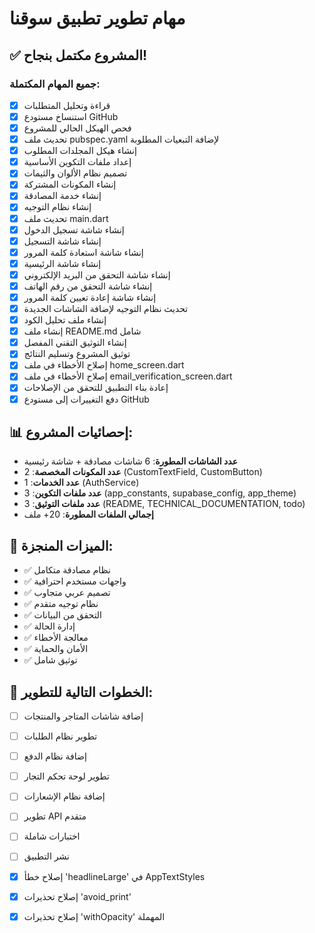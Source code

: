 # مهام تطوير تطبيق سوقنا

## ✅ المشروع مكتمل بنجاح!

### جميع المهام المكتملة:
- [x] قراءة وتحليل المتطلبات
- [x] استنساخ مستودع GitHub
- [x] فحص الهيكل الحالي للمشروع
- [x] تحديث ملف pubspec.yaml لإضافة التبعيات المطلوبة
- [x] إنشاء هيكل المجلدات المطلوب
- [x] إعداد ملفات التكوين الأساسية
- [x] تصميم نظام الألوان والثيمات
- [x] إنشاء المكونات المشتركة
- [x] إنشاء خدمة المصادقة
- [x] إنشاء نظام التوجيه
- [x] تحديث ملف main.dart
- [x] إنشاء شاشة تسجيل الدخول
- [x] إنشاء شاشة التسجيل
- [x] إنشاء شاشة استعادة كلمة المرور
- [x] إنشاء شاشة الرئيسية
- [x] إنشاء شاشة التحقق من البريد الإلكتروني
- [x] إنشاء شاشة التحقق من رقم الهاتف
- [x] إنشاء شاشة إعادة تعيين كلمة المرور
- [x] تحديث نظام التوجيه لإضافة الشاشات الجديدة
- [x] إنشاء ملف تحليل الكود
- [x] إنشاء ملف README.md شامل
- [x] إنشاء التوثيق التقني المفصل
- [x] توثيق المشروع وتسليم النتائج
- [x] إصلاح الأخطاء في ملف home_screen.dart
- [x] إصلاح الأخطاء في ملف email_verification_screen.dart
- [x] إعادة بناء التطبيق للتحقق من الإصلاحات
- [x] دفع التغييرات إلى مستودع GitHub
## 📊 إحصائيات المشروع:
- **عدد الشاشات المطورة**: 6 شاشات مصادقة + شاشة رئيسية
- **عدد المكونات المخصصة**: 2 (CustomTextField, CustomButton)
- **عدد الخدمات**: 1 (AuthService)
- **عدد ملفات التكوين**: 3 (app_constants, supabase_config, app_theme)
- **عدد ملفات التوثيق**: 3 (README, TECHNICAL_DOCUMENTATION, todo)
- **إجمالي الملفات المطورة**: 20+ ملف

## 🎯 الميزات المنجزة:
- ✅ نظام مصادقة متكامل
- ✅ واجهات مستخدم احترافية
- ✅ تصميم عربي متجاوب
- ✅ نظام توجيه متقدم
- ✅ التحقق من البيانات
- ✅ إدارة الحالة
- ✅ معالجة الأخطاء
- ✅ الأمان والحماية
- ✅ توثيق شامل

## 🚀 الخطوات التالية للتطوير:
- [ ] إضافة شاشات المتاجر والمنتجات
- [ ] تطوير نظام الطلبات
- [ ] إضافة نظام الدفع
- [ ] تطوير لوحة تحكم التجار
- [ ] إضافة نظام الإشعارات
- [ ] تطوير API متقدم
- [ ] اختبارات شاملة
- [ ] نشر التطبيق



- [x] إصلاح خطأ 'headlineLarge' في AppTextStyles
- [x] إصلاح تحذيرات 'avoid_print'
- [x] إصلاح تحذيرات 'withOpacity' المهملة

